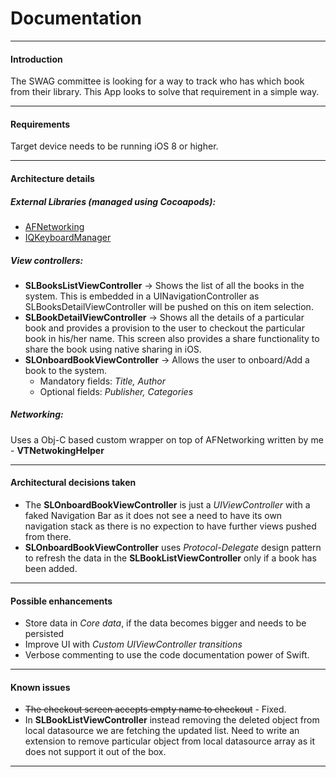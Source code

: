 Documentation
==
___
#### Introduction
The SWAG committee is looking for a way to track who has which book from their library. This App looks to solve that requirement in a simple way.
___
#### Requirements
Target device needs to be running iOS 8 or higher.
___
#### Architecture details
##### External Libraries (managed using Cocoapods):
- [AFNetworking](https://github.com/AFNetworking/AFNetworking)
- [IQKeyboardManager](https://github.com/hackiftekhar/IQKeyboardManager)

##### View controllers:
- **SLBooksListViewController** -> Shows the list of all the books in the system. This is embedded in a UINavigationController as SLBooksDetailViewController will be pushed on this on item selection.
- **SLBookDetailViewController** -> Shows all the details of a particular book and provides a provision to the user to checkout the particular book in his/her name. This screen also provides a share functionality to share the book using native sharing in iOS.
- **SLOnboardBookViewController** -> Allows the user to onboard/Add a book to the system.
    * Mandatory fields: *Title, Author*
	* Optional fields: *Publisher, Categories*

##### Networking:
Uses a Obj-C based custom wrapper on top of AFNetworking written by me - **VTNetwokingHelper**
____
#### Architectural decisions taken
- The **SLOnboardBookViewController** is just a *UIViewController* with a faked Navigation Bar as it does not see a need to have its own navigation stack as there is no expection to have further views pushed from there.
- **SLOnboardBookViewController** uses *Protocol-Delegate* design pattern to refresh the data in the **SLBookListViewController** only if a book has been added.
___
#### Possible enhancements
- Store data in *Core data*, if the data becomes bigger and needs to be persisted
- Improve UI with *Custom UIViewController transitions*
- Verbose commenting to use the code documentation power of Swift.
___
#### Known issues
- ~~The checkout screen accepts empty name to checkout~~ - Fixed.
-  In **SLBookListViewController** instead removing the deleted object from local datasource we are fetching the updated list. Need to write an extension to remove particular object from local datasource array as it does not support it out of the box.
___